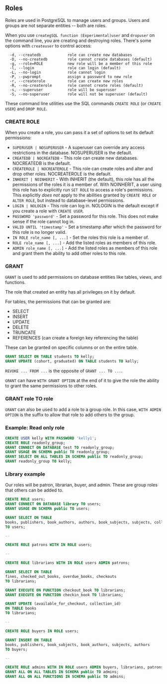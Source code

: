 ## Roles

Roles are used in PostgreSQL to manage users and groups. Users and groups are not separate entities -- both are roles.

When you use `creategSQL function (Experimental)user` and `dropuser` on the command line, you are creating and destroying roles. There's some options with `createuser` to control access:

```
  -d, --createdb            role can create new databases
  -D, --no-createdb         role cannot create databases (default)
  -g, --role=ROLE           new role will be a member of this role
  -l, --login               role can login (default)
  -L, --no-login            role cannot login
  -P, --pwprompt            assign a password to new role
  -r, --createrole          role can create new roles
  -R, --no-createrole       role cannot create roles (default)
  -s, --superuser           role will be superuser
  -S, --no-superuser        role will not be superuser (default)
```

These command line utilities use the SQL commands `CREATE ROLE` (or `CREATE USER`) and `DROP ROLE`.

### CREATE ROLE

When you create a role, you can pass it a set of options to set its default permissions:

* `SUPERUSER | NOSUPERUSER` - A superuser can override any access restrictions in the database. NOSUPERUSER is the default.
* `CREATEDB | NOCREATEDB` - This role can create new databases. NOCREATEDB is the default.
* `CREATEROLE | NOCREATEROLE` - This role can create roles and alter and drop other roles. NOCREATEROLE is the default.
* `INHERIT | NOINHERIT` - With INHERIT (the default), this role has all the permissions of the roles it is a member of. With NOINHERIT, a user using this role has to explicitly run `SET ROLE` to access a role's permissions. This explicitly _does not_ apply to the abilities granted by `CREATE ROLE` or `ALTER ROLE`, but instead to database-level permissions.
* `LOGIN | NOLOGIN` - This role can log in. NOLOGIN is the default except if you create a role with `CREATE USER`.
* `PASSWORD 'password'` - Set a password for this role. This does not make sense if the role cannot log in.
* `VALID UNTIL 'timestamp'` - Set a timestamp after which the password for this role is no longer valid.
* `IN ROLE role_name [, ...]` - Set the roles this role is a member of.
* `ROLE role_name [, ...]` - Add the listed roles as members of this role.
* `ADMIN role_name [, ...]` - Add the listed roles as members of this role and grant them the ability to add other roles to this role.

### GRANT

`GRANT` is used to add permissions on database entities like tables, views, and functions.

The role that created an entity has all privileges on it by default.

For tables, the permissions that can be granted are:

* SELECT
* INSERT
* UPDATE
* DELETE
* TRUNCATE
* REFERENCES (can create a foreign key referencing the table)

These can be granted on specific columns or on the entire table.

```sql
GRANT SELECT ON TABLE students TO kelly;
GRANT UPDATE (cohort, graduated) ON TABLE students TO kelly;
```

`REVOKE ... FROM ...` is the opposite of `GRANT ... TO ...`.

`GRANT` can have `WITH GRANT OPTION` at the end of it to give the role the ability to grant the same permissions to other roles.

### GRANT role TO role

`GRANT` can also be used to add a role to a group role. In this case, `WITH ADMIN OPTION` is the suffix to allow that role to add others to the group.

### Example: Read only role

```sql
CREATE USER kelly WITH PASSWORD 'kelly1';
CREATE ROLE readonly_group;
GRANT CONNECT ON DATABASE test TO readonly_group;
GRANT USAGE ON SCHEMA public TO readonly_group;
GRANT SELECT ON ALL TABLES IN SCHEMA public TO readonly_group;
GRANT readonly_group TO kelly;
```

### Library example

Our roles will be patron, librarian, buyer, and admin. These are group roles that others can be added to.

```sql
CREATE ROLE users;
GRANT CONNECT ON DATABASE library TO users;
GRANT USAGE ON SCHEMA public TO users;

GRANT SELECT ON TABLE 
books, publishers, book_authors, authors, book_subjects, subjects, collections
TO users;

--

CREATE ROLE patrons WITH IN ROLE users;

--

CREATE ROLE librarians WITH IN ROLE users ADMIN patrons;

GRANT SELECT ON TABLE
fines, checked_out_books, overdue_books, checkouts
TO librarians;

GRANT EXECUTE ON FUNCTION checkout_book TO librarians;
GRANT EXECUTE ON FUNCTION checkin_book TO librarians;

GRANT UPDATE (available_for_checkout, collection_id) 
ON TABLE books
TO librarians;

--

CREATE ROLE buyers IN ROLE users;

GRANT INSERT ON TABLE 
books, publishers, book_subjects, book_authors, subjects, authors
TO buyers;

--

CREATE ROLE admins WITH IN ROLE users ADMIN buyers, librarians, patrons;
GRANT ALL ON ALL TABLES IN SCHEMA public TO admins;
GRANT ALL ON ALL FUNCTIONS IN SCHEMA public TO admins;
```